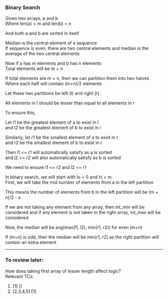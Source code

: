 ### Binary Search

Given two arrays, a and b
<br>Where len(a) = m and len(b) = n

And both a and b are sorted in itself

Median is the central element of a sequence
<br>If sequence is even, there are two central elements and median is the average of the two central elements

Now if a has m elements and b has n elements
<br>Total elements will be m + n

If total elements are m + n, then we can partition them into two halves
<br>Where each half will contain (m+n)/2 elements

Let these two partitions be left (l) and right (r)

All elements in l should be lesser than equal to all elements in r

To ensure this,

Let l1 be the greatest element of a to exist in l
<br>and l2 be the greatest element of b to exist in l

Similarly, let r1 be the smallest element of a to exist in r
<br>and r2 be the smallest element of b to exist in r

Then l1 <= r1 will automatically satisfy as a is sorted
<br>and l2 <= r2 will also automatically satisfy as b is sorted

We need to ensure l1 <= r2 and l2 <= r1

In binary search, we will start with lo = 0 and hi = m
<br>First, we will take the mid number of elements from a in the left partition

This means the number of elements from b in the left partition will be (m + n)/2 - x

If we are not taking any element from any array, then int_min will be considered and if any element is not taken in the right array, int_max will be considered

Now, the median will be avg(max(l1, l2), min(r1, r2)) for even (m+n)

If (m+n) is odd, then the median will be min(r1, r2) as the right partition will contain an extra element

<hr>

### To review later:
How does taking first array of lesser length affect logic?
<br>Relevant TCs:
1. [1] []
2. [2,3,4,5] [1]
